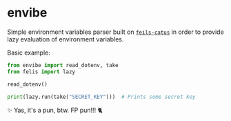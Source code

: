 # envibe

Simple environment variables parser built on [`feils-catus`](https://github.com/LeeeeT/felis) in order to provide lazy evaluation of environment variables.

Basic example:
```python
from envibe import read_dotenv, take
from felis import lazy

read_dotenv()

print(lazy.run(take("SECRET_KEY")))  # Prints some secret key
```

✨ Yas, it's a pun, btw. FP pun!!! 🐈
